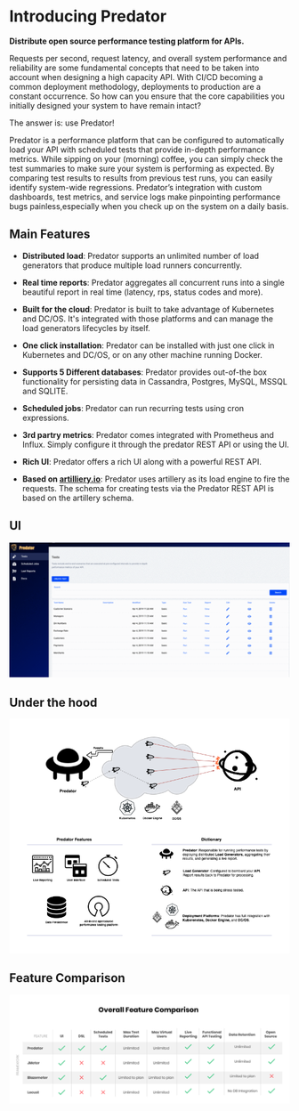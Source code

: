 # Introducing Predator

**Distribute open source performance testing platform for APIs.**

Requests per second, request latency, and overall system performance and reliability are some fundamental concepts that need to be taken into account when designing a high capacity API. With CI/CD becoming a common deployment methodology, deployments to production are a constant occurrence. So how can you ensure that the core capabilities you initially designed your system to have remain intact? 

The answer is: use Predator! 

Predator is a performance platform that can be configured to automatically load your API with scheduled tests that provide in-depth performance metrics. While sipping on your (morning) coffee, you can simply check the test summaries to make sure your system is performing as expected. By comparing test results to results from previous test runs, you can easily identify system-wide regressions. Predator’s integration with custom dashboards, test metrics, and service logs make pinpointing performance bugs painless,especially when you check up on the system on a daily basis.

## Main Features

- **Distributed load**:  Predator supports an unlimited number of load generators that produce multiple load runners concurrently.

- **Real time reports**: Predator aggregates all concurrent runs into a single beautiful report in real time (latency, rps, status codes and more).

- **Built for the cloud**:  Predator is built to take advantage of Kubernetes and DC/OS. It's integrated with those platforms and can manage the load generators lifecycles by itself.

- **One click installation**:  Predator can be installed with just one click in Kubernetes and DC/OS, or on any other machine running Docker.

- **Supports 5 Different databases**: Predator provides out-of-the box functionality for persisting data in Cassandra, Postgres, MySQL, MSSQL and SQLITE.

- **Scheduled jobs**: Predator can run recurring tests using cron expressions.

- **3rd partry metrics**: Predator comes integrated with Prometheus and Influx. Simply configure it through the predator REST API or using the UI.

- **Rich UI**: Predator offers a rich UI along with a powerful REST API.

- **Based on [artilliery.io](https://github.com/artilleryio/artillery)**: Predator uses artillery as its 
load engine to fire the requests. The schema for creating tests via the Predator REST API is based on the artillery schema.

## UI
<img src="images/predator-screens.gif"/>

## Under the hood
![Screenshot](images/predator-overview.png)

## Feature Comparison
![Screenshot](images/features.png)


